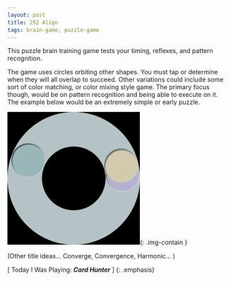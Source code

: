 ```yaml
---
layout: post
title: 252 Align
tags: brain-game, puzzle-game
---
```

This puzzle brain training game tests your timing, reflexes, and pattern recognition.

The game uses circles orbiting other shapes.  You must tap or determine when they will all overlap to succeed.  Other variations could include some sort of color matching, or color mixing style game.  The primary focus though, would be on pattern recognition and being able to execute on it.  The example below would be an extremely simple or early puzzle.

![Align GIF](/img/games/253_Align.gif "Align GIF"){: .img-contain }

(Other title ideas… Converge, Convergence, Harmonic... )

[ Today I Was Playing: ***Card Hunter*** ]
{: .emphasis}

